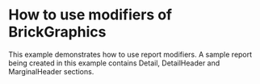 # How to use modifiers of BrickGraphics


<p>This example demonstrates how to use report modifiers. A sample report being created in this example contains Detail, DetailHeader and MarginalHeader sections.</p>

<br/>


